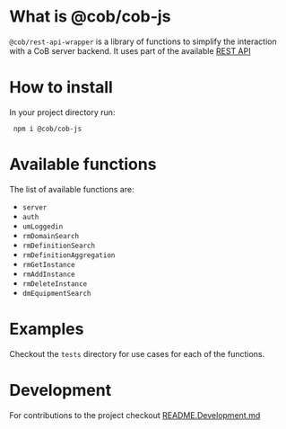 # What is @cob/cob-js

`@cob/rest-api-wrapper` is a library of functions to simplify the interaction with a CoB server backend. It uses part of
the available [REST API](https://learning.cultofbits.com/swagger/swagger-ui/#/)

# How to install

In your project directory run:

```
 npm i @cob/cob-js
```

# Available functions

The list of available functions are:

- `server`
- `auth`
- `umLoggedin`
- `rmDomainSearch`
- `rmDefinitionSearch`
- `rmDefinitionAggregation`
- `rmGetInstance`
- `rmAddInstance`
- `rmDeleteInstance`
- `dmEquipmentSearch`

# Examples

Checkout the `tests` directory for use cases for each of the functions.

# Development

For contributions to the project checkout [README.Development.md](./README.Development.md)

